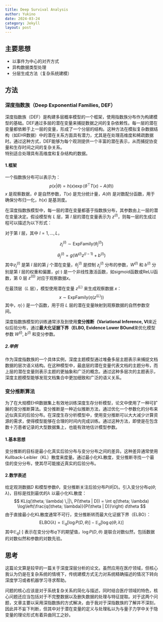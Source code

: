 ```yaml
---
title: Deep Survival Analysis
author: Yukino
date: 2024-03-24
category: Jekyll
layout: post
---
```


## 主要思想
- 以事件为中心的对齐方式
- 异构数据类型处理
- 分层生成方法（复杂系统建模）

## 方法
### 深度指数族（Deep Exponential Families, DEF）

深度指数族（DEF）是构建多层概率模型的一个框架，使用指数族分布作为构建模型的基础。DEF通过多层的潜在变量来捕捉数据之间的复杂依赖性。每一层的潜在变量都依赖于上一层的变量，形成了一个分层的结构。这种方法在模拟复杂数据结构（如EHR数据）中的潜在关系方面具有潜力，尤其是在处理高维度和稀疏数据时。通过这种方式，DEF能够为每个观测提供一个丰富的潜在表示，从而捕捉协变量和生存时间之间的复杂关系。  
特别适合处理具有高维度和复杂结构的数据。

#### 1.框架

一个指数族分布可以表示为：
$$
p(x | \theta) = h(x) \exp(\theta^\top T(x) - A(\theta))
$$
$x$ 是观察数据，$\theta$ 是自然参数，$T(x)$ 是充分统计量，$A(\theta)$ 是对数配分函数，用于确保分布归一化，$h(x)$ 是基测度。

在深度指数族模型中，每一层的潜在变量都基于指数族分布，其参数由上一层的潜在变量决定。假设模型有 $L$ 层，第 $l$ 层的潜在变量表示为 $z^{(l)}$，则每一层的生成过程可以描述为以下形式：

对于第 $l$ 层，其中 $l = 1, \ldots, L$，

$$
z_j^{(l)} \sim \text{ExpFamily}(\theta_j^{(l)})
$$

$$
\theta_j^{(l)} = g(W^{(l)} z^{(l-1)} + b^{(l)})
$$
其中$z_j^{(l)}$ 是第 $l$ 层的第 $j$ 个潜在变量，$\theta_j^{(l)}$ 是控制 $z_j^{(l)}$ 分布的参数，$W^{(l)}$ 和 $b^{(l)}$ 分别是第 $l$ 层的权重和偏置，$g(\cdot)$ 是一个非线性激活函数，如sigmoid函数或ReLU函数，第 $0$ 层 $z^{(0)}$ 对应于观察数据$x$。

在最顶层（$L$ 层），模型使用潜在变量 $z^{(L)}$ 来生成观察数据 $x$：
$$
x \sim \text{ExpFamily}(\eta(z^{(L)}))
$$
其中，$\eta(\cdot)$ 是一个函数，用于将 $L$ 层的潜在变量映射到观察数据的自然参数空间。

深度指数族模型的训练通常涉及到使用**变分推断（Variational Inference, VI**来近似后验分布，通过**最大化证据下界（ELBO, Evidence Lower BOund**来优化模型参数 $W^{(l)}$, $b^{(l)}$ 和变分参数。

##### 2.举例
作为深度指数族的一个具体实例，深度主题模型通过堆叠多层主题表示来捕捉文档数据的层次语义结构。在这种模型中，最底层的潜在变量代表文档的主题分布，而上层的潜在变量则表示主题的更抽象和广泛的概念。通过这种多层次的主题表示，深度主题模型能够发现文档集合中更加细致和广泛的语义关系。

### 变分推断算法
为了在大规模EHR数据集上有效地训练深度生存分析模型，论文中使用了一种可扩展的变分推断算法。变分推断是一种近似推断方法，通过优化一个参数化的分布来近似真实的后验分布。在深度生存分析模型中，使用变分推断可以大大减少计算资源的需求，使得模型能够在合理的时间内完成训练。通过这种方法，即使是在包含数十万患者记录的大型数据集上，也能有效地估计模型参数。
#### 1.基本思想

变分推断的目标是最小化真实后验分布与变分分布之间的差异。这种差异通常使用Kullback-Leibler（KL）散度来度量。通过最小化KL散度，变分推断寻找一个最佳的变分分布，使其尽可能接近真实的后验分布。

#### 2.数学表述

给定观测数据$D$ 和模型参数$\theta$，变分推断关注后验分布$P(\theta | D)$。引入变分分布$q(\theta; \lambda)$，目标是找到最优的$\lambda$ 以最小化KL散度：
$$
KL(q(\theta; \lambda) \,||\, P(\theta | D)) = \int q(\theta; \lambda) \log\left(\frac{q(\theta; \lambda)}{P(\theta | D)}\right) d\theta
$$
由于直接最小化KL散度通常不可行，变分推断转而最大化证据下界（ELBO）：
$$
\text{ELBO}(\lambda) = \mathbb{E}_q[\log P(D, \theta)] - \mathbb{E}_q[\log q(\theta; \lambda)]
$$
其中$\mathbb{E}_q[\cdot]$ 表示在变分分布$q$下的期望值，$\log P(D, \theta)$ 是联合对数似然，包括数据的对数似然和参数的对数先验。

## 思考
这篇论文算是较早的一篇关于深度深层分析的论文。虽然应用在医疗领域，但核心我认为仍是在复杂系统的情境下，传统建模方式无力对系统精确描述的情况下转向深度学习或者机器学习寻求帮助。

问题的核心应该是对于系统复杂关系的简化与描述，同时结合医疗领域的特色，核心问题还应当包括对于不完整数据以及删失数据的处理与特征提取。对于这两个问题，文章主要以采用深指数族的方式解决，由于我对于深指数族的了解并不深刻，因此并不妄下判断，但其中对于潜在变量的定义与处理私以为与量子力学中关于隐变量的理论形式有着异曲同工之妙。